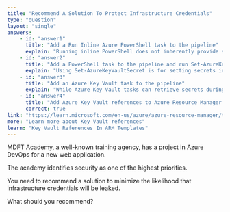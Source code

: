 ```yaml
---
title: "Recommend A Solution To Protect Infrastructure Credentials"
type: "question"
layout: "single"
answers:
    - id: "answer1"
      title: "Add a Run Inline Azure PowerShell task to the pipeline"
      explain: "Running inline PowerShell does not inherently provide secure handling of credentials. Scripts could potentially expose credentials in logs or to unauthorized users."
    - id: "answer2"
      title: "Add a PowerShell task to the pipeline and run Set-AzureKeyVaultSecret"
      explain: "Using Set-AzureKeyVaultSecret is for setting secrets in Key Vault, not retrieving them securely for deployment. This would not protect infrastructure credentials during deployment."
    - id: "answer3"
      title: "Add an Azure Key Vault task to the pipeline"
      explain: "While Azure Key Vault tasks can retrieve secrets during pipeline execution, they may still expose credentials in pipeline variables. This is not as secure as referencing Key Vault directly in ARM templates."
    - id: "answer4"
      title: "Add Azure Key Vault references to Azure Resource Manager templates"
      correct: true
link: "https://learn.microsoft.com/en-us/azure/azure-resource-manager/templates/key-vault-parameter"
more: "Learn more about Key Vault references"
learn: "Key Vault References In ARM Templates"
---
```


MDFT Academy, a well-known training agency, has a project in Azure DevOps for a new web application.

The academy identifies security as one of the highest priorities.

You need to recommend a solution to minimize the likelihood that infrastructure credentials will be leaked.

What should you recommend?
